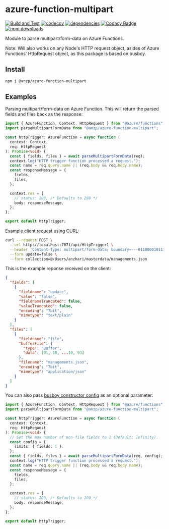 # azure-function-multipart

[![Build and Test](https://github.com/anzharip/azure-function-multipart/actions/workflows/build-and-test.yml/badge.svg)](https://github.com/anzharip/azure-function-multipart/actions)
[![codecov](https://codecov.io/gh/anzharip/azure-function-multipart/branch/main/graph/badge.svg?token=LWQJDZNQV7)](https://codecov.io/gh/anzharip/azure-function-multipart)
[![dependencies](https://img.shields.io/david/anzharip/azure-function-multipart)](https://www.npmjs.com/package/@anzp/azure-function-multipart)
[![Codacy Badge](https://app.codacy.com/project/badge/Grade/96165dceeefa4968b4822ab97d846faa)](https://www.codacy.com/gh/anzharip/azure-function-multipart/dashboard?utm_source=github.com&utm_medium=referral&utm_content=anzharip/azure-function-multipart&utm_campaign=Badge_Grade)
[![npm downloads](https://img.shields.io/npm/dm/@anzp/azure-function-multipart)](https://www.npmjs.com/package/@anzp/azure-function-multipart)

Module to parse multipart/form-data on Azure Functions.

Note:
Will also works on any Node's HTTP request object, asides of Azure Functions' HttpRequest object, as this package is based on busboy.

## Install

```bash
npm i @anzp/azure-function-multipart
```

## Examples

Parsing multipart/form-data on Azure Function. This will return the parsed fields and files back as the response:

```typescript
import { AzureFunction, Context, HttpRequest } from "@azure/functions";
import parseMultipartFormData from "@anzp/azure-function-multipart";

const httpTrigger: AzureFunction = async function (
  context: Context,
  req: HttpRequest
): Promise<void> {
  const { fields, files } = await parseMultipartFormData(req);
  context.log("HTTP trigger function processed a request.");
  const name = req.query.name || (req.body && req.body.name);
  const responseMessage = {
    fields,
    files,
  };

  context.res = {
    // status: 200, /* Defaults to 200 */
    body: responseMessage,
  };
};

export default httpTrigger;
```

Example client request using CURL:

```bash
curl --request POST \
  --url http://localhost:7071/api/HttpTrigger1 \
  --header 'Content-Type: multipart/form-data; boundary=---011000010111000001101001' \
  --form update=false \
  --form collection=@/Users/anzhari/masterdata/managements.json
```

This is the example reponse received on the client:

```json
{
  "fields": [
    {
      "fieldname": "update",
      "value": "false",
      "fieldnameTruncated": false,
      "valueTruncated": false,
      "encoding": "7bit",
      "mimetype": "text/plain"
    }
  ],
  "files": [
    {
      "fieldname": "file",
      "bufferFile": {
        "type": "Buffer",
        "data": [91, 10, ...10, 93]
      },
      "filename": "managements.json",
      "encoding": "7bit",
      "mimetype": "application/json"
    }
  ]
}
```

You can also pass [busboy constructor config](https://github.com/mscdex/busboy#busboy-methods) as an optional parameter:

```typescript
import { AzureFunction, Context, HttpRequest } from "@azure/functions";
import parseMultipartFormData from "@anzp/azure-function-multipart";

const httpTrigger: AzureFunction = async function (
  context: Context,
  req: HttpRequest
): Promise<void> {
  // Set the max number of non-file fields to 1 (Default: Infinity).
  const config = {
    limits: { fields: 1 },
  };
  const { fields, files } = await parseMultipartFormData(req, config);
  context.log("HTTP trigger function processed a request.");
  const name = req.query.name || (req.body && req.body.name);
  const responseMessage = {
    fields,
    files,
  };

  context.res = {
    // status: 200, /* Defaults to 200 */
    body: responseMessage,
  };
};

export default httpTrigger;
```
